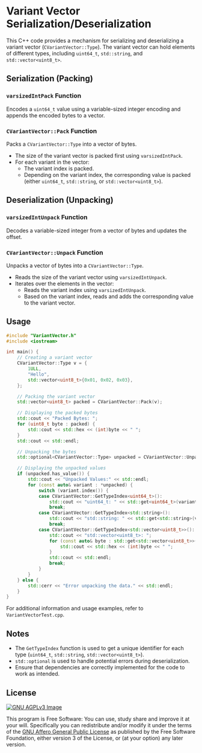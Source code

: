 # Variant Vector Serialization/Deserialization

This C++ code provides a mechanism for serializing and deserializing a variant vector (`CVariantVector::Type`). The variant vector can hold elements of different types, including `uint64_t`, `std::string`, and `std::vector<uint8_t>`.

## Serialization (Packing)

### `varsizedIntPack` Function
Encodes a `uint64_t` value using a variable-sized integer encoding and appends the encoded bytes to a vector.

### `CVariantVector::Pack` Function
Packs a `CVariantVector::Type` into a vector of bytes.
- The size of the variant vector is packed first using `varsizedIntPack`.
- For each variant in the vector:
  - The variant index is packed.
  - Depending on the variant index, the corresponding value is packed (either `uint64_t`, `std::string`, or `std::vector<uint8_t>`).

## Deserialization (Unpacking)

### `varsizedIntUnpack` Function
Decodes a variable-sized integer from a vector of bytes and updates the offset.

### `CVariantVector::Unpack` Function
Unpacks a vector of bytes into a `CVariantVector::Type`.
- Reads the size of the variant vector using `varsizedIntUnpack`.
- Iterates over the elements in the vector:
  - Reads the variant index using `varsizedIntUnpack`.
  - Based on the variant index, reads and adds the corresponding value to the variant vector.

## Usage

```cpp
#include "VariantVector.h"
#include <iostream>

int main() {
	// Creating a variant vector
	CVariantVector::Type v = {
		1ULL,
		"Hello",
		std::vector<uint8_t>{0x01, 0x02, 0x03},
	};

	// Packing the variant vector
	std::vector<uint8_t> packed = CVariantVector::Pack(v);

	// Displaying the packed bytes
	std::cout << "Packed Bytes: ";
	for (uint8_t byte : packed) {
		std::cout << std::hex << (int)byte << " ";
	}
	std::cout << std::endl;

	// Unpacking the bytes
	std::optional<CVariantVector::Type> unpacked = CVariantVector::Unpack(packed);

	// Displaying the unpacked values
	if (unpacked.has_value()) {
		std::cout << "Unpacked Values:" << std::endl;
		for (const auto& variant : *unpacked) {
			switch (variant.index()) {
			case CVariantVector::GetTypeIndex<uint64_t>():
				std::cout << "uint64_t: " << std::get<uint64_t>(variant) << std::endl;
				break;
			case CVariantVector::GetTypeIndex<std::string>():
				std::cout << "std::string: " << std::get<std::string>(variant) << std::endl;
				break;
			case CVariantVector::GetTypeIndex<std::vector<uint8_t>>():
				std::cout << "std::vector<uint8_t>: ";
				for (const auto& byte : std::get<std::vector<uint8_t>>(variant)) {
					std::cout << std::hex << (int)byte << " ";
				}
				std::cout << std::endl;
				break;
			}
		}
	} else {
		std::cerr << "Error unpacking the data." << std::endl;
	}
}
```

For additional information and usage examples, refer to `VariantVectorTest.cpp`.

## Notes

* The `GetTypeIndex` function is used to get a unique identifier for each type (`uint64_t`, `std::string`, `std::vector<uint8_t>`).
* `std::optional` is used to handle potential errors during deserialization.
* Ensure that dependencies are correctly implemented for the code to work as intended.

## License
[![GNU AGPLv3 Image](https://www.gnu.org/graphics/agplv3-155x51.png)](https://www.gnu.org/licenses/agpl-3.0.html)  

This program is Free Software: You can use, study share and improve it at your
will. Specifically you can redistribute and/or modify it under the terms of the
[GNU Affero General Public License](https://www.gnu.org/licenses/agpl-3.0.html) as
published by the Free Software Foundation, either version 3 of the License, or
(at your option) any later version.
